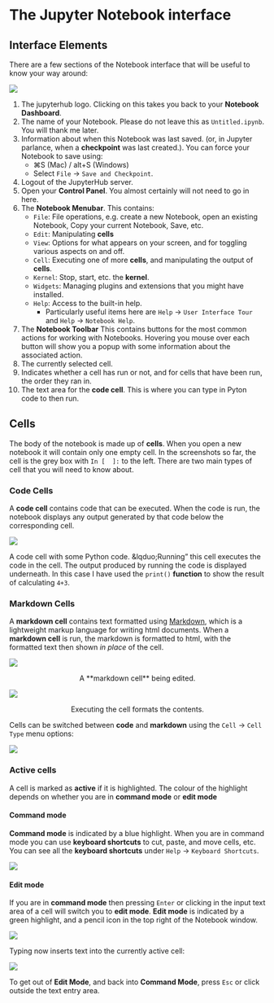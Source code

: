 # The Jupyter Notebook interface

## Interface Elements

There are a few sections of the Notebook interface that will be useful to know your way around:

![](https://firebasestorage.googleapis.com/v0/b/firescript-577a2.appspot.com/o/imgs%2Fapp%2Fbjmorgan%2FwIDS3IJFAR.png?alt=media&token=258e8e5c-99d2-4448-bdce-0b0039613d0a)

1. The jupyterhub logo. Clicking on this takes you back to your **Notebook Dashboard**.
2. The name of your Notebook. Please do not leave this as `Untitled.ipynb`. You will thank me later.
3. Information about when this Notebook was last saved. (or, in Jupyter parlance, when a **checkpoint** was last created.).
    You can force your Notebook to save using:
    - ⌘S (Mac) / alt+S (Windows)
    - Select `File` -> `Save and Checkpoint`.
4. Logout of the JupyterHub server.
5. Open your **Control Panel**. You almost certainly will not need to go in here.
6. The **Notebook Menubar**. This contains:
    - `File`: File operations, e.g. create a new Notebook, open an existing Notebook, Copy your current Notebook, Save, etc.
    - `Edit`: Manipulating **cells**
    - `View`: Options for what appears on your screen, and for toggling various aspects on and off.
    - `Cell`: Executing one of more **cells**, and manipulating the output of **cells**.
    - `Kernel`: Stop, start, etc. the **kernel**.
    - `Widgets`: Managing plugins and extensions that you might have installed.
    - `Help`: Access to the built-in help.
        - Particularly useful items here are `Help` &#8594; `User Interface Tour` and `Help` &#8594; `Notebook Help`.
7. The **Notebook Toolbar**
    This contains buttons for the most common actions for working with Notebooks. Hovering you mouse over each button will show you a popup with some information about the associated action.
8. The currently selected cell.
9. Indicates whether a cell has run or not, and for cells that have been run, the order they ran in.
10. The text area for the **code cell**. This is where you can type in Pyton code to then run.

## Cells

The body of the notebook is made up of **cells**. When you open a new notebook it will contain only one empty cell. In the screenshots so far, the cell is the grey box with `In [  ]:` to the left. There are two main types of cell that you will need to know about.

### Code Cells

A **code cell** contains code that can be executed. When the code is run, the notebook displays any output generated by that code below the corresponding cell.

![](https://firebasestorage.googleapis.com/v0/b/firescript-577a2.appspot.com/o/imgs%2Fapp%2Fbjmorgan%2F283Tca_wek.png?alt=media&token=2836968a-3052-4fe4-b91c-81f041e9bdb4)

A code cell with some Python code. &lqduo;Running&rdquo; this cell executes the code in the cell. The output produced by running the code is displayed underneath. In this case I have used the `print()` **function** to show the result of calculating `4+3`.

### Markdown Cells

A **markdown cell** contains text formatted using [Markdown](https://www.markdownguide.org/basic-syntax/), which is a lightweight markup language for writing html documents. When a **markdown cell** is run, the markdown is formatted to html, with the formatted text then shown _in place_ of the cell.

![](https://firebasestorage.googleapis.com/v0/b/firescript-577a2.appspot.com/o/imgs%2Fapp%2Fbjmorgan%2FerioEBRpW7.png?alt=media&token=bafbdf71-d0e2-4d2e-8601-7469427d2049)
<p align="center">A **markdown cell** being edited.</p>

![](https://firebasestorage.googleapis.com/v0/b/firescript-577a2.appspot.com/o/imgs%2Fapp%2Fbjmorgan%2F2Xrw9UnDTl.png?alt=media&token=19d39e33-405c-4393-9085-4e273a4d8ec4)
<p align="center">Executing the cell formats the contents.</p>

Cells can be switched between **code** and **markdown** using the `Cell` -> `Cell Type` menu options:

![](https://firebasestorage.googleapis.com/v0/b/firescript-577a2.appspot.com/o/imgs%2Fapp%2Fbjmorgan%2FIvSt76vNot.png?alt=media&token=e2e3d6d9-9956-4a6f-916d-4cd54346744f)

### Active cells

A cell is marked as **active** if it is highlighted. The colour of the highlight depends on whether you are in **command mode** or **edit mode**

#### Command mode

**Command mode** is indicated by a blue highlight. When you are in command mode you can use **keyboard shortcuts** to cut, paste, and move cells, etc. You can see all the **keyboard shortcuts** under `Help` &#8594; `Keyboard Shortcuts`.

![](https://firebasestorage.googleapis.com/v0/b/firescript-577a2.appspot.com/o/imgs%2Fapp%2Fbjmorgan%2FpUmEk8BFVJ.png?alt=media&token=183593d4-f000-4eaf-b92c-49ec34c1f29f)

#### Edit mode

If you are in **command mode** then pressing `Enter` or clicking in the input text area of a cell will switch you to **edit mode**. **Edit mode** is indicated by a green highlight, and a pencil icon in the top right of the Notebook window.

![](https://firebasestorage.googleapis.com/v0/b/firescript-577a2.appspot.com/o/imgs%2Fapp%2Fbjmorgan%2F0lteja4WpB.png?alt=media&token=af5a92f4-16ec-4792-95af-70ce7edd0be5)

Typing now inserts text into the currently active cell:

![](https://firebasestorage.googleapis.com/v0/b/firescript-577a2.appspot.com/o/imgs%2Fapp%2Fbjmorgan%2FVnf9bqY_YO.png?alt=media&token=cae257e8-80b9-4d0e-a7fd-2a30d3561127)

To get out of **Edit Mode**, and back into **Command Mode**, press `Esc` or click outside the text entry area.
